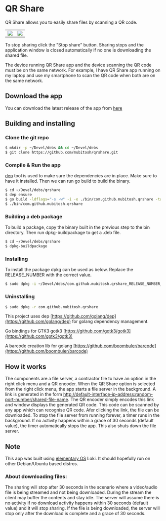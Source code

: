 # QR Share

QR Share allows you to easily share files by scanning a QR code.

<table cellspacing="0" cellpadding="0" style="border:none">
	<tr>
		<td><img src="https://raw.githubusercontent.com/mubitosh/qrshare/master/data/screenshot-app.png"></td>
		<td><img src="https://raw.githubusercontent.com/mubitosh/qrshare/master/data/screenshot-qr-window.png"></td>
	</tr>
</table>

To stop sharing click the "Stop share" button. Sharing stops and the application window is closed automatically if no one is downloading the shared file.

The device running QR Share app and the device scanning the QR code must be on the same network. For example, I have QR Share app running on my laptop and use my smartphone to scan the QR code when both are on the same network.

## Download the app

You can download the latest release of the app from [here](https://github.com/mubitosh/qrshare/releases)

## Building and installing

### Clone the git repo

```bash
$ mkdir -p ~/Devel/debs && cd ~/Devel/debs
$ git clone https://github.com/mubitosh/qrshare.git
```

### Compile & Run the app

[dep](https://github.com/golang/dep) tool is used to make sure the dependencies are in place. Make sure to have it installed. Then we can run go build to build the binary.

```bash
$ cd ~/Devel/debs/qrshare
$ dep ensure
$ go build -ldflags="-s -w" -i -o ./bin/com.github.mubitosh.qrshare -tags gtk_3_18
$ ./bin/com.github.mubitosh.qrshare
```

### Building a deb package

To build a package, copy the binary built in the previous step to the bin directory. Then run dpkg-buildpackage to get a .deb file.

```bash
$ cd ~/Devel/debs/qrshare
$ dpkg-buildpackage
```

### Installing

To install the package dpkg can be used as below. Replace the RELEASE_NUMBER with the correct value.

```bash
$ sudo dpkg -i ~/Devel/debs/com.github.mubitosh.qrshare_RELEASE_NUMBER_amdd64.deb
```

### Uninstalling

```bash
$ sudo dpkg -r com.github.mubitosh.qrshare
```

This project uses dep [https://github.com/golang/dep](https://github.com/golang/dep) for golang dependency management.

Go bindings for GTK3 gotk3 [https://github.com/gotk3/gotk3](https://github.com/gotk3/gotk3)

A barcode creation lib for golang [https://github.com/boombuler/barcode](https://github.com/boombuler/barcode)

## How it works

The components are a file server, a contractor file to have an option in the right click menu and a QR encoder. When the QR Share option is selected from the right click menu, the app starts a file server in the background. A link is generated in the form [http://default-interface-ip-address:random-port-number/shared-file-name](#how-it-works). The QR encoder simply encodes this link and window displays the generated QR code. This code can be scanned by any app which can recognise QR code. Afer clicking the link, the file can be downloaded. To stop the file server from running forever, a timer runs in the background. If no activity happens within a grace of 30 seconds (default value), the timer automatically stops the app. This also shuts down the file server.

## Note

This app was built using [elementary OS](https://elementary.io) Loki. It should hopefully run on other Debian/Ubuntu based distros.

### About downloading files:

The sharing will stop after 30 seconds in the scenario where a video/audio file is being streamed and not being downloaded. During the stream the client may buffer the contents and stay idle. The server will assume there is no activity if no download activity happens within 30 seconds (default value) and it will stop sharing.
If the file is being downloaded, the server will stop only after the download is complete and a grace of 30 seconds.
